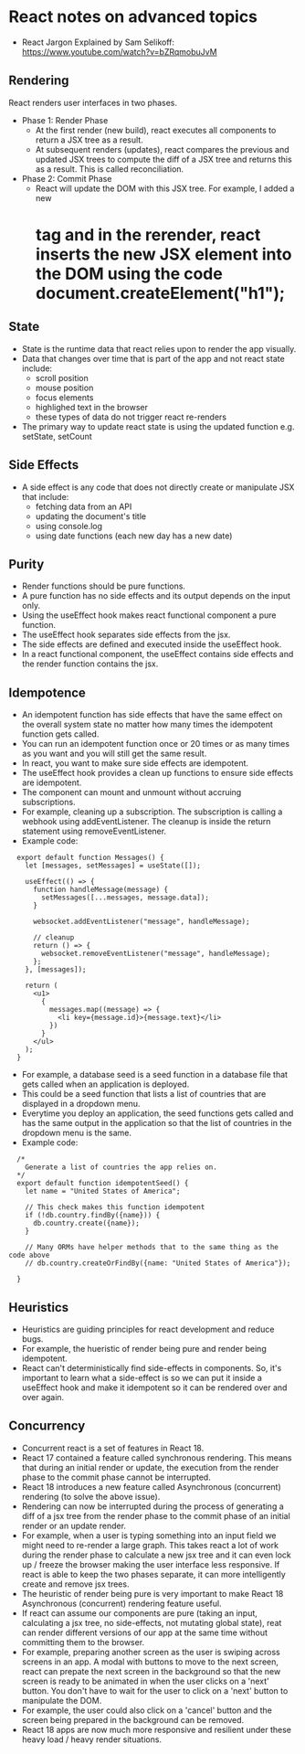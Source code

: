 # React notes on advanced topics

- React Jargon Explained by Sam Selikoff: https://www.youtube.com/watch?v=bZRqmobuJvM

## Rendering

React renders user interfaces in two phases.

- Phase 1: Render Phase
  - At the first render (new build), react executes all components to return a JSX tree as a result.
  - At subsequent renders (updates), react compares the previous and updated JSX trees to compute the diff of a JSX tree and returns this as a result. This is called reconciliation.
- Phase 2: Commit Phase
  - React will update the DOM with this JSX tree. For example, I added a new <h1 /> tag and in the rerender, react inserts the new JSX element into the DOM using the code document.createElement("h1");

## State

- State is the runtime data that react relies upon to render the app visually.
- Data that changes over time that is part of the app and not react state include:
  - scroll position
  - mouse position
  - focus elements
  - highlighed text in the browser
  - these types of data do not trigger react re-renders
- The primary way to update react state is using the updated function e.g. setState, setCount

## Side Effects

- A side effect is any code that does not directly create or manipulate JSX that include:
  - fetching data from an API
  - updating the document's title
  - using console.log
  - using date functions (each new day has a new date)

## Purity

- Render functions should be pure functions.
- A pure function has no side effects and its output depends on the input only.
- Using the useEffect hook makes react functional component a pure function.
- The useEffect hook separates side effects from the jsx.
- The side effects are defined and executed inside the useEffect hook.
- In a react functional component, the useEffect contains side effects and the render function contains the jsx.

## Idempotence

- An idempotent function has side effects that have the same effect on the overall system state no matter how many times the idempotent function gets called.
- You can run an idempotent function once or 20 times or as many times as you want and you will still get the same result.
- In react, you want to make sure side effects are idempotent.
- The useEffect hook provides a clean up functions to ensure side effects are idempotent.
- The component can mount and unmount without accruing subscriptions.
- For example, cleaning up a subscription. The subscription is calling a webhook using addEventListener. The cleanup is inside the return statement using removeEventListener.
- Example code:

```
  export default function Messages() {
    let [messages, setMessages] = useState([]);

    useEffect(() => {
      function handleMessage(message) {
        setMessages([...messages, message.data]);
      }

      websocket.addEventListener("message", handleMessage);

      // cleanup
      return () => {
        websocket.removeEventListener("message", handleMessage);
      };
    }, [messages]);

    return (
      <u1>
        {
          messages.map((message) => {
            <li key={message.id}>{message.text}</li>
          })
        }
      </ul>
    );
  }
```

- For example, a database seed is a seed function in a database file that gets called when an application is deployed.
- This could be a seed function that lists a list of countries that are displayed in a dropdown menu.
- Everytime you deploy an application, the seed functions gets called and has the same output in the application so that the list of countries in the dropdown menu is the same.
- Example code:

```
  /*
    Generate a list of countries the app relies on.
  */
  export default function idempotentSeed() {
    let name = "United States of America";

    // This check makes this function idempotent
    if (!db.country.findBy({name})) {
      db.country.create({name});
    }

    // Many ORMs have helper methods that to the same thing as the code above
    // db.country.createOrFindBy({name: "United States of America"});

  }
```

## Heuristics

- Heuristics are guiding principles for react development and reduce bugs.
- For example, the hueristic of render being pure and render being idempotent.
- React can't deterministically find side-effects in components. So, it's important to learn what a side-effect is so we can put it inside a useEffect hook and make it idempotent so it can be rendered over and over again.

## Concurrency

- Concurrent react is a set of features in React 18.
- React 17 contained a feature called synchronous rendering. This means that during an initial render or update, the execution from the render phase to the commit phase cannot be interrupted.
- React 18 introduces a new feature called Asynchronous (concurrent) rendering (to solve the above issue).
- Rendering can now be interrupted during the process of generating a diff of a jsx tree from the render phase to the commit phase of an initial render or an update render.
- For example, when a user is typing something into an input field we might need to re-render a large graph. This takes react a lot of work during the render phase to calculate a new jsx tree and it can even lock up / freeze the browser making the user interface less responsive. If react is able to keep the two phases separate, it can more intelligently create and remove jsx trees.
- The heuristic of render being pure is very important to make React 18 Asynchronous (concurrent) rendering feature useful.
- If react can assume our components are pure (taking an input, calculating a jsx tree, no side-effects, not mutating global state), reat can render different versions of our app at the same time without committing them to the browser.
- For example, preparing another screen as the user is swiping across screens in an app. A modal with buttons to move to the next screen, react can prepate the next screen in the background so that the new screen is ready to be animated in when the user clicks on a 'next' button. You don't have to wait for the user to click on a 'next' button to manipulate the DOM.
- For example, the user could also click on a 'cancel' button and the screen being prepared in the background can be removed.
- React 18 apps are now much more responsive and resilient under these heavy load / heavy render situations.
